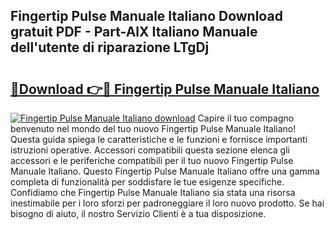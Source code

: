 ## Fingertip Pulse Manuale Italiano Download gratuit PDF - Part-AlX Italiano Manuale dell'utente di riparazione LTgDj

# <h2><a href="http://dfgde6.blite.top/?on=Fingertip+Pulse+Manuale+Italiano">🔗Download 👉🔴 Fingertip Pulse Manuale Italiano</a></h2>

[![Fingertip Pulse Manuale Italiano download](https://i.imgur.com/lujVjoI.png)](http://dfgde6.blite.top/?on=Fingertip+Pulse+Manuale+Italiano)
Capire il tuo compagno benvenuto nel mondo del tuo nuovo Fingertip Pulse Manuale Italiano! Questa guida spiega le caratteristiche e le funzioni e fornisce importanti istruzioni operative. Accessori compatibili questa sezione elenca gli accessori e le periferiche compatibili per il tuo nuovo Fingertip Pulse Manuale Italiano. Questo Fingertip Pulse Manuale Italiano offre una gamma completa di funzionalità per soddisfare le tue esigenze specifiche. Confidiamo che Fingertip Pulse Manuale Italiano sia stata una risorsa inestimabile per i loro sforzi per padroneggiare il loro nuovo prodotto. Se hai bisogno di aiuto, il nostro Servizio Clienti è a tua disposizione.

